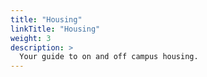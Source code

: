```yaml
---
title: "Housing"
linkTitle: "Housing"
weight: 3
description: >
  Your guide to on and off campus housing.
---
```

